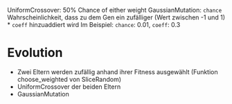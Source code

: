 UniformCrossover: 50% Chance of either weight
GaussianMutation: `chance` Wahrscheinlichkeit, dass zu dem Gen ein zufälliger (Wert zwischen -1 und 1) * `coeff` hinzuaddiert wird
Im Beispiel: `chance`: 0.01, `coeff`: 0.3

# Evolution
* Zwei Eltern werden zufällig anhand ihrer Fitness ausgewählt (Funktion choose_weighted von SliceRandom)
* UniformCrossover der beiden Eltern
* GaussianMutation